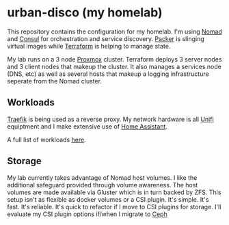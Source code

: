 # urban-disco (my homelab)

This repository contains the configuration for my homelab. I'm using [Nomad](https://nomadproject.io) and [Consul](https://www.consul.io/) for orchestration and service discovery. [Packer](https://packer.io) is slinging virtual images while [Terraform](https://www.terraform.io) is helping to manage state. 

My lab runs on a 3 node [Proxmox](https://www.proxmox.com/en/) cluster. Terraform deploys 3 server nodes and 3 client nodes that makeup the cluster. It also manages a services node (DNS, etc) as well as several hosts that makeup a logging infrastructure seperate from the Nomad cluster.  

## Workloads

[Traefik](https://traefik.io) is being used as a reverse proxy. My network hardware is all [Unifi](https://ui.com) equiptment and I make extensive use of [Home Assistant](https://home-assistant.io). 

A full list of workloads [here](terraform/nomad/jobs/).

## Storage

My lab currently takes advantage of Nomad host volumes. I like the additional safeguard provided through volume awareness.  The host volumes are made available via Gluster which is in turn backed by ZFS. This setup isn't as flexible as docker volumes or a CSI plugin. It's simple. It's fast. It's reliable. It's quick to refactor if I move to CSI plugins for storage. I'll evaluate my CSI plugin options if/when I migrate to [Ceph](https://ceph.io)
